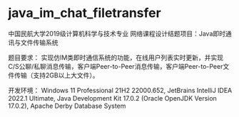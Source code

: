# java_im_chat_filetransfer
中国民航大学2019级计算机科学与技术专业
网络课程设计结题项目：Java即时通讯与文件传输系统

题目要求：
实现仿IM类即时通信系统的功能，在线用户列表实时更新，并实现C/S公聊/私聊消息传输，客户端Peer-to-Peer消息传输，客户端Peer-to-Peer文件传输（支持2GB以上大文件）。

开发环境：
Windows 11 Professional 21H2 22000.652, JetBrains IntelliJ IDEA 2022.1 Ultimate, Java Development Kit 17.0.2 (Oracle OpenJDK Version 17.0.2), Apache Derby Database System

